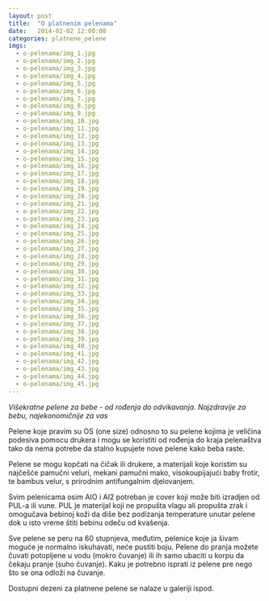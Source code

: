 ```yaml
---
layout: post
title:  "O platnenim pelenama"
date:   2014-02-02 12:00:00
categories: platnene_pelene
imgs:
  - o-pelenama/img_1.jpg
  - o-pelenama/img_2.jpg
  - o-pelenama/img_3.jpg
  - o-pelenama/img_4.jpg
  - o-pelenama/img_5.jpg
  - o-pelenama/img_6.jpg
  - o-pelenama/img_7.jpg
  - o-pelenama/img_8.jpg
  - o-pelenama/img_9.jpg
  - o-pelenama/img_10.jpg
  - o-pelenama/img_11.jpg
  - o-pelenama/img_12.jpg
  - o-pelenama/img_13.jpg
  - o-pelenama/img_14.jpg
  - o-pelenama/img_15.jpg
  - o-pelenama/img_16.jpg
  - o-pelenama/img_17.jpg
  - o-pelenama/img_18.jpg
  - o-pelenama/img_19.jpg
  - o-pelenama/img_20.jpg
  - o-pelenama/img_21.jpg
  - o-pelenama/img_22.jpg
  - o-pelenama/img_23.jpg
  - o-pelenama/img_24.jpg
  - o-pelenama/img_25.jpg
  - o-pelenama/img_26.jpg
  - o-pelenama/img_27.jpg
  - o-pelenama/img_28.jpg
  - o-pelenama/img_29.jpg
  - o-pelenama/img_30.jpg
  - o-pelenama/img_31.jpg
  - o-pelenama/img_32.jpg
  - o-pelenama/img_33.jpg
  - o-pelenama/img_34.jpg
  - o-pelenama/img_35.jpg
  - o-pelenama/img_36.jpg
  - o-pelenama/img_37.jpg
  - o-pelenama/img_38.jpg
  - o-pelenama/img_39.jpg
  - o-pelenama/img_40.jpg
  - o-pelenama/img_41.jpg
  - o-pelenama/img_42.jpg
  - o-pelenama/img_43.jpg
  - o-pelenama/img_44.jpg
  - o-pelenama/img_45.jpg
---
```


_Višekratne pelene za bebe - od rođenja do odvikavanja. Najzdravije za bebu, najekonomičnije za vas_


Pelene koje pravim su OS (one size) odnosno to su pelene kojima je
veličina podesiva pomocu drukera i mogu se koristiti od rođenja do
kraja pelenaštva tako da nema potrebe da stalno kupujete nove pelene
kako beba raste.

Pelene se mogu kopčati na čičak ili drukere, a materijali koje
koristim su najčešće pamučni veluri, mekani pamučni mako,
visokoupijajući baby frotir, te bambus velur, s prirodnim
antifungalnim djelovanjem.

Svim pelenicama osim AIO i AI2 potreban je cover koji može biti
izradjen od PUL-a ili vune. PUL je materijal koji ne propušta vlagu
ali propušta zrak i omogučava bebinoj koži da diše bez podizanja
temperature unutar pelene dok u isto vreme štiti bebinu odeču od kvašenja.

Sve pelene se peru na 60 stupnjeva, međutim, pelenice koje ja šivam
moguće je normalno iskuhavati, neće pustiti boju. Pelene do pranja
možete čuvati potopljene u vodu (mokro čuvanje) ili ih samo ubaciti u
korpu da čekaju pranje (suho čuvanje). Kaku je potrebno isprati iz
pelene pre nego što se ona odloži na čuvanje.

Dostupni dezeni za platnene pelene se nalaze u galeriji ispod.

